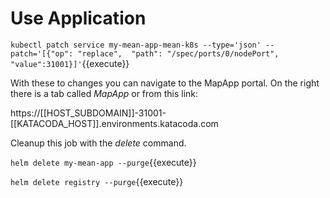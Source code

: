 # Use Application #

`kubectl patch service my-mean-app-mean-k8s --type='json' --patch='[{"op": "replace",  "path": "/spec/ports/0/nodePort", "value":31001}]'`{{execute}}

With these to changes you can navigate to the MapApp portal. On the right there is a tab called _MapApp_ or from this link: 

https://[[HOST_SUBDOMAIN]]-31001-[[KATACODA_HOST]].environments.katacoda.com

Cleanup this job with the _delete_ command.

`helm delete my-mean-app --purge`{{execute}}

`helm delete registry --purge`{{execute}}
